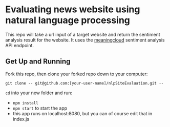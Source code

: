 # Evaluating news website using natural language processing

This repo will take a url input of a target website and return the sentiment analysis result for the website. It uses the [meaningcloud](https://www.meaningcloud.com/developer/sentiment-analysis) sentiment analysis API endpoint.

## Get Up and Running

Fork this repo, then clone your forked repo down to your computer:

```
git clone -- git@github.com:[your-user-name]/nlpSiteEvaluation.git -- 
```

`cd` into your new folder and run:
- ```npm install```
- ```npm start``` to start the app
- this app runs on localhost:8080, but you can of course edit that in index.js
